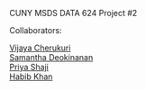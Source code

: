 CUNY MSDS DATA 624 Project #2

Collaborators:

[Vijaya Cherukuri](https://github.com/vijay564)  
[Samantha Deokinanan](https://github.com/greeneyefirefly)  
[Priya Shaji]()  
[Habib Khan]()  
